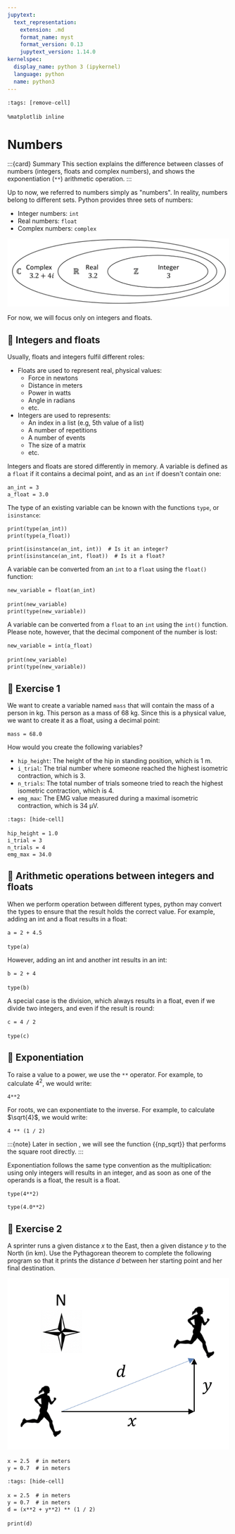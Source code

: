 ```yaml
---
jupytext:
  text_representation:
    extension: .md
    format_name: myst
    format_version: 0.13
    jupytext_version: 1.14.0
kernelspec:
  display_name: python 3 (ipykernel)
  language: python
  name: python3
---
```


```{code-cell} ipython3
:tags: [remove-cell]

%matplotlib inline
```

# Numbers

:::{card} Summary
This section explains the difference between classes of numbers (integers, floats and complex numbers), and shows the exponentiation (`**`) arithmetic operation.
:::

Up to now, we referred to numbers simply as "numbers". In reality, numbers belong to different sets. Python provides three sets of numbers:

- Integer numbers: `int`
- Real numbers: `float`
- Complex numbers: `complex`

![number sets -height:shorter](_static/images/number_sets.png)

For now, we will focus only on integers and floats.

## 📄 Integers and floats

Usually, floats and integers fulfil different roles:

- Floats are used to represent real, physical values:
    - Force in newtons
    - Distance in meters
    - Power in watts
    - Angle in radians
    - etc.
- Integers are used to represents:
    - An index in a list (e.g, 5th value of a list)
    - A number of repetitions
    - A number of events
    - The size of a matrix
    - etc.

Integers and floats are stored differently in memory. A variable is defined as a `float` if it contains a decimal point, and as an `int` if doesn't contain one:

```{code-cell} ipython3
an_int = 3
a_float = 3.0
```

The type of an existing variable can be known with the functions `type`, or `isinstance`:

```{code-cell}
print(type(an_int))
print(type(a_float))
```

```{code-cell}
print(isinstance(an_int, int))  # Is it an integer?
print(isinstance(an_int, float))  # Is it a float?
```

A variable can be converted from an `int` to a `float` using the `float()` function:

```{code-cell} ipython3
new_variable = float(an_int)

print(new_variable)
print(type(new_variable))
```

A variable can be converted from a `float` to an `int` using the `int()` function. Please note, however, that the decimal component of the number is lost:

```{code-cell} ipython3
new_variable = int(a_float)

print(new_variable)
print(type(new_variable))
```


## 💪 Exercise 1

We want to create a variable named `mass` that will contain the mass of a person in kg. This person as a mass of 68 kg. Since this is a physical value, we want to create it as a float, using a decimal point:

```
mass = 68.0
```

How would you create the following variables?

- `hip_height`: The height of the hip in standing position, which is 1 m.
- `i_trial`: The trial number where someone reached the highest isometric contraction, which is 3.
- `n_trials`: The total number of trials someone tried to reach the highest isometric contraction, which is 4.
- `emg_max`: The EMG value measured during a maximal isometric contraction, which is 34 μV.

```{code-cell} ipython3
:tags: [hide-cell]

hip_height = 1.0
i_trial = 3
n_trials = 4
emg_max = 34.0
```

## 📄 Arithmetic operations between integers and floats

When we perform operation between different types, python may convert the types to ensure that the result holds the correct value. For example, adding an int and a float results in a float:

```{code-cell} ipython3
a = 2 + 4.5

type(a)
```

However, adding an int and another int results in an int:

```{code-cell} ipython3
b = 2 + 4

type(b)
```

A special case is the division, which always results in a float, even if we divide two integers, and even if the result is round:

```{code-cell} ipython3
c = 4 / 2

type(c)
```

## 📄 Exponentiation

To raise a value to a power, we use the `**` operator. For example, to calculate $4^2$, we would write:

```{code-cell} ipython3
4**2
```

For roots, we can exponentiate to the inverse. For example, to calculate $\sqrt{4}$, we would write:

```{code-cell} ipython3
4 ** (1 / 2)
```

:::{note}
Later in section [](numpy_arithmetics_and_comparisons.md), we will see the function {{np_sqrt}} that performs the square root directly.
:::

Exponentiation follows the same type convention as the multiplication: using only integers will results in an integer, and as soon as one of the operands is a float, the result is a float.

```{code-cell} ipython3
type(4**2)
```

```{code-cell} ipython3
type(4.0**2)
```


## 💪 Exercise 2

A sprinter runs a given distance $x$ to the East, then a given distance $y$ to the North (in km). Use the Pythagorean theorem to complete the following program so that it prints the distance $d$ between her starting point and her final destination.

![exercice_illustration -height:shorter](_static/images/exercice_pythagore.png)

```
x = 2.5  # in meters
y = 0.7  # in meters
```

```{code-cell} ipython3
:tags: [hide-cell]

x = 2.5  # in meters
y = 0.7  # in meters
d = (x**2 + y**2) ** (1 / 2)

print(d)
```
